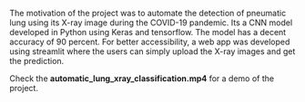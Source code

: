 The motivation of the project was to automate the detection of pneumatic lung using its X-ray image during the COVID-19 pandemic. Its a CNN model developed in Python using Keras and tensorflow. The model has a decent accuracy of 90 percent. For better accessibility, a web app was developed using streamlit where the users can simply upload the X-ray images and get the prediction. 

Check the **automatic_lung_xray_classification.mp4** for a demo of the project.


